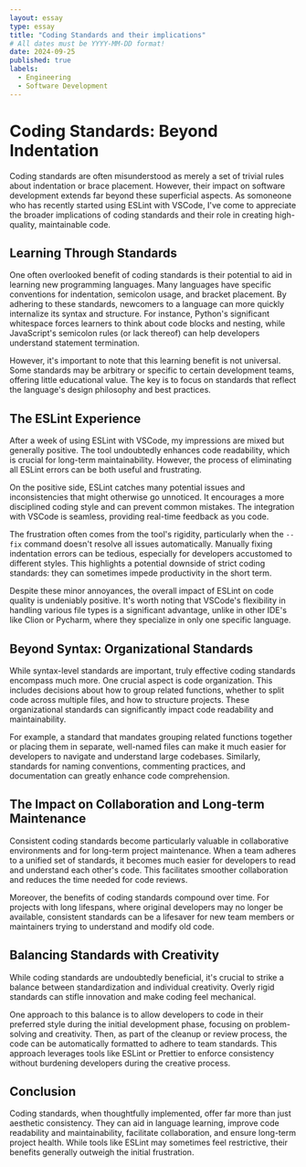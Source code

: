 ```yaml
---
layout: essay
type: essay
title: "Coding Standards and their implications"
# All dates must be YYYY-MM-DD format!
date: 2024-09-25
published: true
labels:
  - Engineering
  - Software Development 
---
```


# Coding Standards: Beyond Indentation

Coding standards are often misunderstood as merely a set of trivial rules about indentation or brace placement. However, their impact on software development extends far beyond these superficial aspects. As somoneone who has recently started using ESLint with VSCode, I've come to appreciate the broader implications of coding standards and their role in creating high-quality, maintainable code.

## Learning Through Standards

One often overlooked benefit of coding standards is their potential to aid in learning new programming languages. Many languages have specific conventions for indentation, semicolon usage, and bracket placement. By adhering to these standards, newcomers to a language can more quickly internalize its syntax and structure. For instance, Python's significant whitespace forces learners to think about code blocks and nesting, while JavaScript's semicolon rules (or lack thereof) can help developers understand statement termination.

However, it's important to note that this learning benefit is not universal. Some standards may be arbitrary or specific to certain development teams, offering little educational value. The key is to focus on standards that reflect the language's design philosophy and best practices.

## The ESLint Experience

After a week of using ESLint with VSCode, my impressions are mixed but generally positive. The tool undoubtedly enhances code readability, which is crucial for long-term maintainability. However, the process of eliminating all ESLint errors can be both useful and frustrating.

On the positive side, ESLint catches many potential issues and inconsistencies that might otherwise go unnoticed. It encourages a more disciplined coding style and can prevent common mistakes. The integration with VSCode is seamless, providing real-time feedback as you code.

The frustration often comes from the tool's rigidity, particularly when the `--fix` command doesn't resolve all issues automatically. Manually fixing indentation errors can be tedious, especially for developers accustomed to different styles. This highlights a potential downside of strict coding standards: they can sometimes impede productivity in the short term.

Despite these minor annoyances, the overall impact of ESLint on code quality is undeniably positive. It's worth noting that VSCode's flexibility in handling various file types is a significant advantage, unlike in other IDE's like Clion or Pycharm, where they specialize in only one specific language.

## Beyond Syntax: Organizational Standards

While syntax-level standards are important, truly effective coding standards encompass much more. One crucial aspect is code organization. This includes decisions about how to group related functions, whether to split code across multiple files, and how to structure projects. These organizational standards can significantly impact code readability and maintainability.

For example, a standard that mandates grouping related functions together or placing them in separate, well-named files can make it much easier for developers to navigate and understand large codebases. Similarly, standards for naming conventions, commenting practices, and documentation can greatly enhance code comprehension.

## The Impact on Collaboration and Long-term Maintenance

Consistent coding standards become particularly valuable in collaborative environments and for long-term project maintenance. When a team adheres to a unified set of standards, it becomes much easier for developers to read and understand each other's code. This facilitates smoother collaboration and reduces the time needed for code reviews.

Moreover, the benefits of coding standards compound over time. For projects with long lifespans, where original developers may no longer be available, consistent standards can be a lifesaver for new team members or maintainers trying to understand and modify old code.

## Balancing Standards with Creativity

While coding standards are undoubtedly beneficial, it's crucial to strike a balance between standardization and individual creativity. Overly rigid standards can stifle innovation and make coding feel mechanical. 

One approach to this balance is to allow developers to code in their preferred style during the initial development phase, focusing on problem-solving and creativity. Then, as part of the cleanup or review process, the code can be automatically formatted to adhere to team standards. This approach leverages tools like ESLint or Prettier to enforce consistency without burdening developers during the creative process.

## Conclusion

Coding standards, when thoughtfully implemented, offer far more than just aesthetic consistency. They can aid in language learning, improve code readability and maintainability, facilitate collaboration, and ensure long-term project health. While tools like ESLint may sometimes feel restrictive, their benefits generally outweigh the initial frustration.
